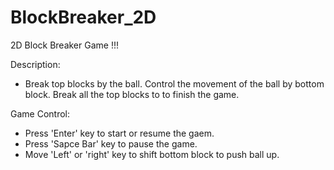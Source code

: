 # BlockBreaker_2D
2D Block Breaker Game !!!

Description:
  - Break top blocks by the ball. Control the movement of the ball by bottom block.
    Break all the top blocks to to finish the game.

Game Control:
  - Press 'Enter' key to start or resume the gaem.
  - Press 'Sapce Bar' key to pause the game.
  - Move 'Left' or 'right' key to shift bottom block to push ball up.
